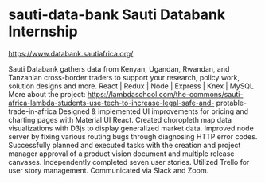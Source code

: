 # sauti-data-bank Sauti Databank Internship
https://www.databank.sautiafrica.org/

Sauti Databank gathers data from Kenyan, Ugandan, Rwandan, and Tanzanian cross-border traders to support your research, policy work, solution designs and more.
React | Redux | Node | Express | Knex | MySQL
More about the project: https://lambdaschool.com/the-commons/sauti-africa-lambda-students-use-tech-to-increase-legal-safe-and- protable-trade-in-africa
Designed & implemented UI improvements for pricing and charting pages with Material UI React.
Created choropleth map data visualizations with D3js to display generalized market data.
Improved node server by fixing various routing bugs through diagnosing HTTP error codes.
Successfully planned and executed tasks with the creation and project manager approval of a product vision document and multiple release canvases.
Independently completed seven user stories.
Utilized Trello for user story management.
Communicated via Slack and Zoom.

